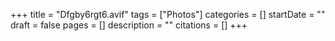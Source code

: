+++
title = "Dfgby6rgt6.avif"
tags = ["Photos"]
categories = []
startDate = ""
draft = false
pages = []
description = ""
citations = []
+++
